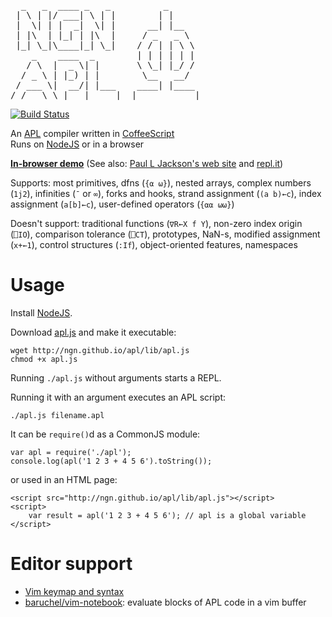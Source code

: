 <pre>
  _   _  ____ _   _          _
 | \ | |/ ___| \ | |        | |
 |  \| | |  _|  \| |      __| |__
 | |\  | |_| | |\  |     / _   _ \
 |_| \_|\____|_| \_|    / / | | \ \
    _    ____  _        | | | | | |
   / \  |  _ \| |       \ \_| |_/ /
  / _ \ | |_) | |        \__   __/
 / ___ \|  __/| |___    ____| |____
/_/   \_\_|   |_____|  |___________|
</pre>

[![Build Status](https://travis-ci.org/ngn/apl.png?branch=master)](https://travis-ci.org/ngn/apl)

An [APL](https://en.wikipedia.org/wiki/APL_%28programming_language%29) compiler written in [CoffeeScript](http://jashkenas.github.com/coffee-script/)<br>
Runs on [NodeJS](http://nodejs.org/) or in a browser<br>

**[In-browser demo](http://ngn.github.com/apl/web/index.html)**
(See also: [Paul L Jackson's web site](https://plj541.github.io/APL.js/) and [repl.it](http://repl.it/languages/APL))

Supports: most primitives, dfns (`{⍺ ⍵}`), nested arrays, complex numbers
(`1j2`), infinities (`¯` or `∞`), forks and hooks, strand assignment (`(a b)←c`), index
assignment (`a[b]←c`), user-defined operators (`{⍺⍺ ⍵⍵}`)

Doesn't support: traditional functions (`∇R←X f Y`), non-zero index origin
(`⎕IO`), comparison tolerance (`⎕CT`), prototypes, NaN-s, modified assignment
(`x+←1`), control structures (`:If`), object-oriented features, namespaces

# Usage

Install [NodeJS](http://nodejs.org/).

Download [apl.js](http://ngn.github.io/apl/lib/apl.js) and make it executable:

    wget http://ngn.github.io/apl/lib/apl.js
    chmod +x apl.js

Running `./apl.js` without arguments starts a REPL.

Running it with an argument executes an APL script:

    ./apl.js filename.apl

It can be `require()`d as a CommonJS module:

    var apl = require('./apl');
    console.log(apl('1 2 3 + 4 5 6').toString());

or used in an HTML page:

    <script src="http://ngn.github.io/apl/lib/apl.js"></script>
    <script>
        var result = apl('1 2 3 + 4 5 6'); // apl is a global variable
    </script>

# Editor support

* [Vim keymap and syntax](https://github.com/ngn/vim-apl)
* [baruchel/vim-notebook](https://github.com/baruchel/vim-notebook): evaluate blocks of APL code in a vim buffer
